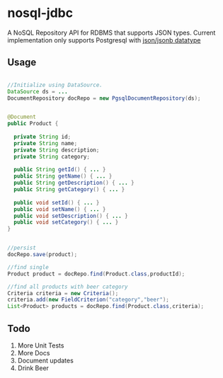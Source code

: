 nosql-jdbc
==========

A NoSQL Repository API for RDBMS that supports JSON types. Current implementation only supports Postgresql with [json/jsonb datatype](http://www.postgresql.org/docs/9.3/static/datatype-json.html)

## Usage
```java

//Initialize using DataSource.
DataSource ds = ...
DocumentRepository docRepo = new PgsqlDocumentRepository(ds);

```

```java

@Document
public Product {
 
  private String id;
  private String name;
  private String description;
  private String category;
  
  public String getId() { ... }
  public String getName() { ... }
  public String getDescription() { ... }
  public String getCategory() { ... }
  
  public void setId() { ... }
  public void setName() { ... }
  public void setDescription() { ... }
  public void setCategory() { ... }
}

```

```java

//persist
docRepo.save(product);

//find single
Product product = docRepo.find(Product.class,productId);

//find all products with beer category
Criteria criteria = new Criteria();
criteria.add(new FieldCriterion("category","beer");
List<Product> products = docRepo.find(Product.class,criteria);

```

## Todo
1. More Unit Tests
2. More Docs
3. Document updates
4. Drink Beer
